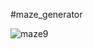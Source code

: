 ﻿#maze_generator

![maze9](https://github.com/dylan-jacobs/maze-generator/assets/78403395/1fa556e0-fefa-4aaf-b148-cc7dc37589d1)
